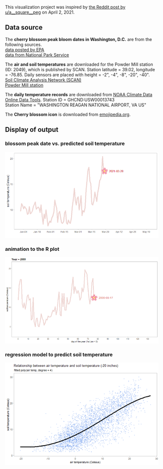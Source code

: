 This visualization project was inspired by [the Reddit post by u/a__square__peg](https://www.reddit.com/r/dataisbeautiful/comments/miihce/oc_explaining_peak_cherry_blossom_with_warming/) on April 2, 2021. 

## Data source

The __cherry blossom peak bloom dates in Washington, D.C.__ are from the following sources.  
[data posted by EPA](https://www.epa.gov/climate-indicators/cherry-blossoms#tab-4)  
[data from National Park Service](https://www.nps.gov/subjects/cherryblossom/bloom-watch.htm)

The __air and soil temperatures__ are downloaded for the Powder Mill station (ID: 2049), which is published by SCAN. Station latitude = 39.02, longitude = -76.85. Daily sensors are placed with height = -2", -4", -8", -20", -40".  
[Soil Climate Analysis Network (SCAN)](https://www.wcc.nrcs.usda.gov/scan/)  
[Powder Mill station](https://wcc.sc.egov.usda.gov/nwcc/site?sitenum=2049)

The __daily temperature records__ are downloaded from [NOAA Climate Data Online Data Tools](https://www.ncdc.noaa.gov/cdo-web/datatools).    Station ID = GHCND:USW00013743   
Station Name = "WASHINGTON REAGAN NATIONAL AIRPORT, VA US"

The __Cherry blossom icon__ is downloaded from [emojipedia.org](https://emojipedia.org/twitter/twemoji-1.0/cherry-blossom/).


## Display of output
### blossom peak date vs. predicted soil temperature
![alt text](https://github.com/qingranli/visProject_mini/blob/main/Blossom_in_DC/Rplot_2021_peak.png)

### animation to the R plot
![alt text](https://github.com/qingranli/visProject_mini/blob/main/Blossom_in_DC/Rplot_animate_peak.gif)

### regression model to predict soil temperature

![alt text](https://github.com/qingranli/visProject_mini/blob/main/Blossom_in_DC/Rplot_polyReg_result.png)